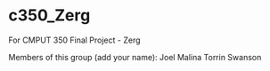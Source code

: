 c350_Zerg
=========

For CMPUT 350 Final Project - Zerg

Members of this group (add your name):
Joel Malina
Torrin Swanson
